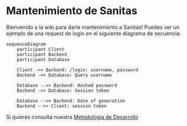 # Mantenimiento de Sanitas
Bienvenido a la wiki para darle mantenimiento a Sanitas! Puedes ver un ejemplo de una request de login en el siguiente diagrama de secuencia:

```mermaid
sequenceDiagram
    participant Client
    participant Backend
    participant Database

    Client ->> Backend: /login: username, password
    Backend ->> Database: Query username

    Database -->> Backend: Hashed password
    Backend ->> Database: Session token

    Database -->> Backend: Date of generation
    Backend -->> Client: session token
```

Si quieres consulta nuestra [Metodología de Desarrollo](./Metodologia_de_desarrollo.md)
